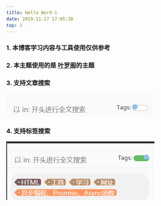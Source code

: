 ```yaml
---
title: Hello Word-1
date: 2019-11-27 17:05:38
top: 1
---
```

### 1. 本博客学习内容与工具使用仅供参考

### 2. 本主题使用的是 [叶罗阁](https://yelog.org/ )的主题


### 3. 支持文章搜索

![](https://raw.githubusercontent.com/fangshiqian/mtup/master/mtup/%E7%88%B1%E4%BB%95%E8%BE%BE)

### 4. 支持标签搜索

![](https://raw.githubusercontent.com/fangshiqian/mtup/master/mtup/zx34dq65wd)

### 